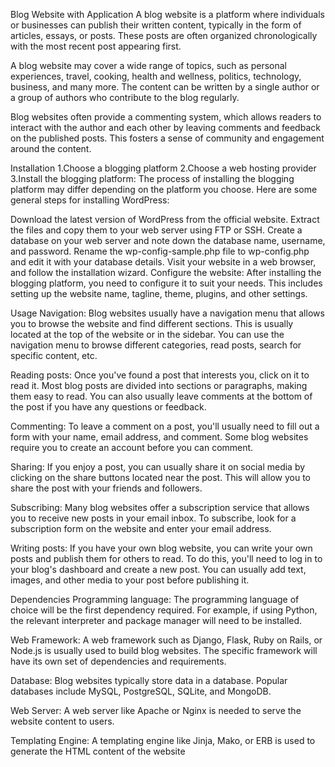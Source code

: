 Blog Website with Application A blog website is a platform where individuals or businesses can publish their written content, typically in the form of articles, essays, or posts. These posts are often organized chronologically with the most recent post appearing first.

A blog website may cover a wide range of topics, such as personal experiences, travel, cooking, health and wellness, politics, technology, business, and many more. The content can be written by a single author or a group of authors who contribute to the blog regularly.

Blog websites often provide a commenting system, which allows readers to interact with the author and each other by leaving comments and feedback on the published posts. This fosters a sense of community and engagement around the content.

Installation 1.Choose a blogging platform 2.Choose a web hosting provider 3.Install the blogging platform: The process of installing the blogging platform may differ depending on the platform you choose. Here are some general steps for installing WordPress:

Download the latest version of WordPress from the official website. Extract the files and copy them to your web server using FTP or SSH. Create a database on your web server and note down the database name, username, and password. Rename the wp-config-sample.php file to wp-config.php and edit it with your database details. Visit your website in a web browser, and follow the installation wizard. Configure the website: After installing the blogging platform, you need to configure it to suit your needs. This includes setting up the website name, tagline, theme, plugins, and other settings.

Usage Navigation: Blog websites usually have a navigation menu that allows you to browse the website and find different sections. This is usually located at the top of the website or in the sidebar. You can use the navigation menu to browse different categories, read posts, search for specific content, etc.

Reading posts: Once you've found a post that interests you, click on it to read it. Most blog posts are divided into sections or paragraphs, making them easy to read. You can also usually leave comments at the bottom of the post if you have any questions or feedback.

Commenting: To leave a comment on a post, you'll usually need to fill out a form with your name, email address, and comment. Some blog websites require you to create an account before you can comment.

Sharing: If you enjoy a post, you can usually share it on social media by clicking on the share buttons located near the post. This will allow you to share the post with your friends and followers.

Subscribing: Many blog websites offer a subscription service that allows you to receive new posts in your email inbox. To subscribe, look for a subscription form on the website and enter your email address.

Writing posts: If you have your own blog website, you can write your own posts and publish them for others to read. To do this, you'll need to log in to your blog's dashboard and create a new post. You can usually add text, images, and other media to your post before publishing it.

Dependencies Programming language: The programming language of choice will be the first dependency required. For example, if using Python, the relevant interpreter and package manager will need to be installed.

Web Framework: A web framework such as Django, Flask, Ruby on Rails, or Node.js is usually used to build blog websites. The specific framework will have its own set of dependencies and requirements.

Database: Blog websites typically store data in a database. Popular databases include MySQL, PostgreSQL, SQLite, and MongoDB.

Web Server: A web server like Apache or Nginx is needed to serve the website content to users.

Templating Engine: A templating engine like Jinja, Mako, or ERB is used to generate the HTML content of the website

